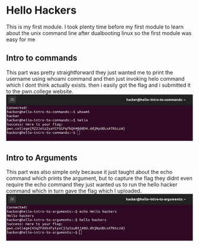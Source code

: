 # Hello Hackers
This is my first module. I took plenty time before my first module to learn about the unix command line after dualbooting linux so the first module was easy for me

## Intro to commands
This part was pretty straightforward they just wanted me to print the username using whoami command and then just invoking helo command which I dont think actually exists. then i easily got the flag and i submitted it to the pwn.college website.
![COMMAND 1](screenshot1.png)

## Intro to Arguments
This part was also simple only because it just taught about the echo command which prints the argument, but to capture the flag they didnt even require the echo command they just wanted us to run the hello hacker command which in turn gave the flag which I uploaded.
![COMMAND 2](screenshot2.png)

